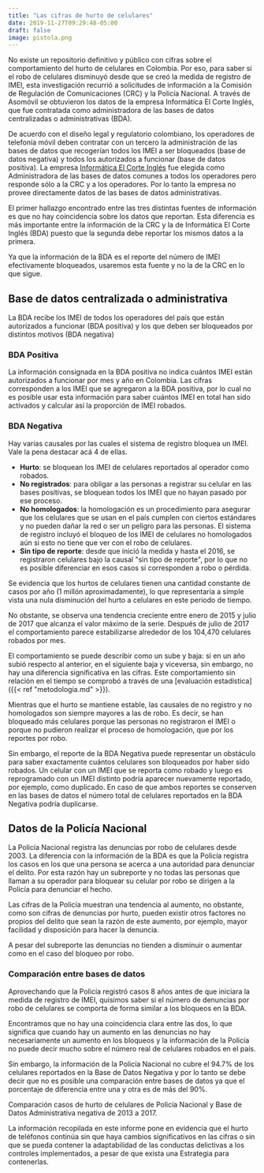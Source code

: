 ```yaml
---
title: "Las cifras de hurto de celulares"
date: 2019-11-27T09:29:48-05:00
draft: false
image: pistola.png
---
```


No existe un repositorio definitivo y público con cifras sobre el comportamiento del hurto de celulares en Colombia. Por eso, para saber si el robo de celulares disminuyó desde que se creó la medida de registro de IMEI, esta investigación recurrió a solicitudes de información a la Comisión de Regulación de Comunicaciones (CRC) y la Policía Nacional. A través de Asomóvil se obtuvieron los datos de la empresa Informática El Corte Inglés, que fue contratada como administradora de las bases de datos centralizadas o administrativas (BDA).

De acuerdo con el diseño legal y regulatorio colombiano, los operadores de telefonía móvil deben contratar con un tercero la administración de las bases de datos que recogerían todos los IMEI a ser bloqueados (base de datos negativa) y todos los autorizados a funcionar (base de datos positiva). La empresa [Informática El Corte Inglés](https://www.iecisa.com/en/digital-transformation/) fue elegida como Administradora de las bases de datos comunes a todos los operadores pero responde sólo a la CRC y a los operadores. Por lo tanto la empresa no provee directamente datos de las bases de datos administrativas.

El primer hallazgo encontrado entre las tres distintas fuentes de información es que no hay coincidencia sobre los datos que reportan. Esta diferencia es más importante entre la información de la CRC y la de Informática El Corte Inglés (BDA) puesto que la segunda debe reportar los mismos datos a la primera.

Ya que la información de la BDA es el reporte del número de IMEI efectivamente bloqueados, usaremos esta fuente y no la de la CRC en lo que sigue.

## Base de datos centralizada o administrativa

La BDA recibe los IMEI de todos los operadores del país que están autorizados a funcionar (BDA positiva) y los que deben ser bloqueados por distintos motivos (BDA negativa)

### BDA Positiva

La información consignada en la BDA positiva no indica cuántos IMEI están autorizados a funcionar por mes y año en Colombia. Las cifras corresponden a los IMEI que se agregaron a la BDA positiva, por lo cual no es posible usar esta información para saber cuántos IMEI en 
total han sido activados y calcular así la proporción de IMEI robados.

### BDA Negativa

Hay varias causales por las cuales el sistema de registro bloquea un IMEI. Vale la pena destacar acá 4 de ellas.

- __Hurto__: se bloquean los IMEI de celulares reportados al operador como robados. 
- __No registrados__: para obligar a las personas a registrar su celular en las bases positivas, se bloquean todos los IMEI que no hayan pasado por ese proceso.
- __No homologados__: la homologación es un procedimiento para asegurar que los celulares que se usan en el país cumplen con ciertos estándares y no pueden dañar la red o ser un peligro para las personas. El sistema de registro incluyó el bloqueo de los IMEI de celulares no homologados aún si esto no tiene que ver con el robo de celulares.
- __Sin tipo de reporte__: desde que inició la medida y hasta el 2016, se registraron celulares bajo la causal "sin tipo de reporte", por lo que no es posible diferenciar en esos casos si corresponden a robo o pérdida.

Se evidencia que los hurtos de celulares tienen una cantidad constante de casos por año (1 millón aproximadamente), lo que representaría a simple vista una nula disminución del hurto a celulares en este periodo de tiempo.

No obstante, se observa una tendencia creciente entre enero de 2015 y julio de 2017 que alcanza el valor máximo de la serie. Después de julio de 2017 el comportamiento parece estabilizarse alrededor de los 104,470 celulares robados por mes.

El comportamiento se puede describir como un sube y baja: si en un año subió respecto al anterior, en el siguiente baja y viceversa, sin embargo, no hay una diferencia significativa en las cifras. Este comportamiento sin relación en el tiempo se comprobó a través de una [evaluación estadística]({{< ref "metodologia.md" >}}).

Mientras que el hurto se mantiene estable, las causales de no registro y no homologados son siempre mayores a las de robo. Es decir, se han bloqueado más celulares porque las personas no registraron el IMEI o porque no pudieron realizar el proceso de homologación, que por los reportes por robo.

Sin embargo, el reporte de la BDA Negativa puede representar un obstáculo para saber exactamente cuántos celulares son bloqueados por haber sido robados. Un celular con un IMEI que se reporta como robado y luego es reprogramado con un IMEI distinto podría aparecer nuevamente reportado, por ejemplo, como duplicado. En caso de que ambos reportes se conserven en las bases de datos el número total de celulares reportados en la BDA Negativa podría duplicarse.

## Datos de la Policía Nacional

La Policía Nacional registra las denuncias por robo de celulares desde 2003. La diferencia con la información de la BDA es que la Policía registra los casos en los que una persona se acerca a una autoridad para denunciar el delito. Por esta razón hay un subreporte y no todas las personas que llaman a su operador para bloquear su celular por robo se dirigen a la Policía para denunciar el hecho.

Las cifras de la Policía muestran una tendencia al aumento, no obstante, como son cifras de denuncias por hurto, pueden existir otros factores no propios del delito que sean la razón de este aumento, por ejemplo, mayor facilidad y disposición para hacer la denuncia.

A pesar del subreporte las denuncias no tienden a disminuir o aumentar como en el caso del bloqueo por robo.

### Comparación entre bases de datos

Aprovechando que la Policía registró casos 8 años antes de que iniciara la medida de registro de IMEI, quisimos saber si el número de denuncias por robo de celulares se comporta de forma similar a los bloqueos en la BDA.

Encontramos que no hay una coincidencia clara entre las dos, lo que significa que cuando hay un aumento en las denuncias no hay necesariamente un aumento en los bloqueos y la información de la Policía no puede decir mucho sobre el número real de celulares robados en el país.

Sin embargo, la información de la Policía Nacional no cubre el 94.7% de los celulares reportados en la Base de Datos Negativa y por lo tanto se debe decir que no es posible una comparación entre bases de datos ya que el porcentaje de diferencia entre una y otra es de más del 90%.

Comparación casos de hurto de celulares de Policía Nacional y Base de Datos Administrativa negativa de 2013 a 2017.

La información recopilada en este informe pone en evidencia que el hurto de teléfonos continúa sin que haya cambios significativos en las cifras o sin que se pueda contener la adaptabilidad de las conductas delictivas a los controles implementados, a pesar de que exista una Estrategia para contenerlas.
